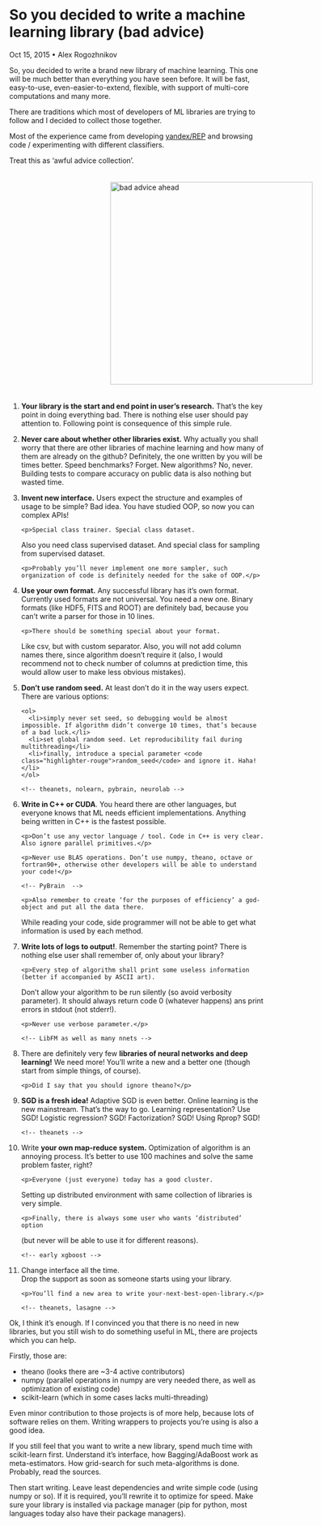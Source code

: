  <h1 class="post-title">So you decided to write a machine learning library (bad advice)</h1>
    <p class="post-meta">Oct 15, 2015 • Alex Rogozhnikov</p>
  </header>

  <article class="post-content">
    <p>So, you decided to write a brand new library of machine learning.
This one will be much better than everything you have seen before. 
It will be fast, easy-to-use, even-easier-to-extend, flexible, with support of multi-core computations and many more.</p>

<p>There are traditions which most of developers of ML libraries are trying to follow and
I decided to collect those together.</p>

<p>Most of the experience came from developing <a href="https://github.com/yandex/rep">yandex/REP</a>
and browsing code / experimenting with different classifiers.</p>

<p>Treat this as ‘awful advice collection’.</p>

<p><img src="/images/etc/bad_advice.jpg" style="margin: 20px 200px; width: 400px;" alt="bad advice ahead" /></p>

<ol>
  <li>
    <p><strong>Your library is the start and end point in user’s research.</strong>
That’s the key point in doing everything bad.
There is nothing else user should pay attention to.
Following point is consequence of this simple rule.</p>
  </li>
  <li>
    <p><strong>Never care about whether other libraries exist.</strong>
Why actually you shall worry that there are other libraries of machine learning and how many of them are already on the github?
Definitely, the one written by you will be times better.
Speed benchmarks? Forget.
New algorithms? No, never.
Building tests to compare accuracy on public data is also nothing but wasted time.</p>
  </li>
  <li>
    <p><strong>Invent new interface.</strong>
Users expect the structure and examples of usage to be simple?
Bad idea. You have studied OOP, so now you can complex APIs!</p>

    <p>Special class trainer. Special class dataset.
Also you need class supervised dataset.
And special class for sampling from supervised dataset.</p>

    <p>Probably you’ll never implement one more sampler, such organization of code is definitely needed for the sake of OOP.</p>
  </li>
  <li>
    <p><strong>Use your own format.</strong> Any successful library has it’s own format.
Currently used formats are not universal. You need a new one.
Binary formats (like HDF5, FITS and ROOT) are definitely bad, because you can’t write a parser for those in 10 lines.</p>

    <p>There should be something special about your format.
Like csv, but with custom separator.
Also, you will not add column names there, since algorithm doesn’t require it
(also, I would recommend not to check number of columns at prediction time, this would allow user to make less obvious mistakes).</p>
  </li>
  <li>
    <p><strong>Don’t use random seed.</strong> At least don’t do it in the way users expect. There are various options:</p>

    <ol>
      <li>simply never set seed, so debugging would be almost impossible. If algorithm didn’t converge 10 times, that’s because of a bad luck.</li>
      <li>set global random seed. Let reproducibility fail during multithreading</li>
      <li>finally, introduce a special parameter <code class="highlighter-rouge">random_seed</code> and ignore it. Haha!</li>
    </ol>

    <!-- theanets, nolearn, pybrain, neurolab -->
  </li>
  <li>
    <p><strong>Write in C++ or CUDA</strong>. You heard there are other languages,
but everyone knows that ML needs efficient implementations.
Anything being written in C++ is the fastest possible.</p>

    <p>Don’t use any vector language / tool. Code in C++ is very clear. Also ignore parallel primitives.</p>

    <p>Never use BLAS operations. Don’t use numpy, theano, octave or fortran90+, otherwise other developers will be able to understand your code!</p>

    <!-- PyBrain  -->

    <p>Also remember to create ‘for the purposes of efficiency’ a god-object and put all the data there.
While reading your code, side programmer will not be able to get what information is used by each method.</p>
  </li>
  <li>
    <p><strong>Write lots of logs to output!</strong>.
Remember the starting point? There is nothing else user shall remember of, only about your library?</p>

    <p>Every step of algorithm shall print some useless information (better if accompanied by ASCII art).
Don’t allow your algorithm to be run silently (so avoid verbosity parameter).
It should always return code 0 (whatever happens) ans print errors in stdout (not stderr!).</p>

    <p>Never use verbose parameter.</p>

    <!-- LibFM as well as many nnets -->
  </li>
  <li>
    <p>There are definitely very few <strong>libraries of neural networks and deep learning!</strong>
We need more!
You’ll write a new and a better one (though start from simple things, of course).</p>

    <p>Did I say that you should ignore theano?</p>
  </li>
  <li>
    <p><strong>SGD is a fresh idea!</strong> Adaptive SGD is even better. Online learning is the new mainstream. 
That’s the way to go. Learning representation? Use SGD! Logistic regression? SGD! Factorization? SGD! Using Rprop? SGD!</p>

    <!-- theanets -->
  </li>
  <li>
    <p>Write <strong>your own map-reduce system.</strong>
Optimization of algorithm is an annoying process.
It’s better to use 100 machines and solve the same problem faster, right?</p>

    <p>Everyone (just everyone) today has a good cluster.
Setting up distributed environment with same collection of libraries is very simple.</p>

    <p>Finally, there is always some user who wants ‘distributed’ option
(but never will be able to use it for different reasons).</p>

    <!-- early xgboost -->
  </li>
  <li>
    <p>Change interface all the time.<br />
Drop the support as soon as someone starts using your library.
<!-- pybrain, nolearn.dbn --></p>

    <p>You’ll find a new area to write your-next-best-open-library.</p>

    <!-- theanets, lasagne -->
  </li>
</ol>

<p>Ok, I think it’s enough.
If I convinced you that there is no need in new libraries, but you still wish to do something useful in ML,
there are projects which you can help.</p>

<p>Firstly, those are:</p>

<ul>
  <li>theano (looks there are ~3-4 active contributors)</li>
  <li>numpy (parallel operations in numpy are very needed there, as well as optimization of existing code)</li>
  <li>scikit-learn (which in some cases lacks multi-threading)</li>
</ul>

<p>Even minor contribution to those projects is of more help, because lots of software relies on them.
Writing wrappers to projects you’re using is also a good idea.</p>

<p>If you still feel that you want to write a new library, spend much time with scikit-learn first.
Understand it’s interface, how Bagging/AdaBoost work as meta-estimators.
How grid-search for such meta-algorithms is done.
Probably, read the sources.</p>

<p>Then start writing. Leave least dependencies and write simple code (using numpy or so). 
If it is required, you’ll rewrite it to optimize for speed. Make sure your library is installed via package manager
(pip for python, most languages today also have their package managers).</p>

